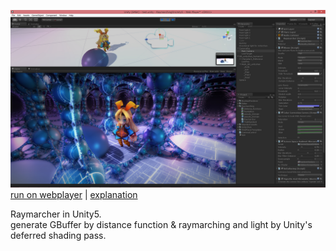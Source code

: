 ![image](doc/ss1.jpg)  
[run on webplayer](http://primitive-games.jp/Unity/RaymarcherUnity5.html) | [explanation](http://i-saint.hatenablog.com/entry/2015/03/18/194818)  
  
Raymarcher in Unity5.  
generate GBuffer by distance function & raymarching and light by Unity's deferred shading pass.  
